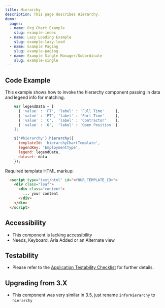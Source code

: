 ```yaml
---
title: Hierarchy
description: This page describes Hierarchy.
demo:
  pages:
  - name: Org Chart Example
    slug: example-index
  - name: Lazy Loading Example
    slug: example-lazy-load
  - name: Example Paging
    slug: example-paging
  - name: Example Single Manager/Subordinate
    slug: example-single
---
```


## Code Example

This example shows how to invoke the hierarchy component passing in data and legend info for matching.

```javascript
    var legendData = [
      { 'value' : 'FT', 'label' : 'Full Time'     },
      { 'value' : 'PT', 'label' : 'Part Time'     },
      { 'value' : 'C',  'label' : 'Contractor'    },
      { 'value' : 'O',  'label' : 'Open Position' }
    ];

    $('#hierarchy').hierarchy({
      templateId: 'hierarchyChartTemplate',
      legendKey: 'EmploymentType',
      legend: legendData,
      dataset: data
    });
```

Required template HTML markup:

```HTML
  <script type="text/html" id="<YOUR_TEMPLATE_ID>">
    <div class="leaf">
      <div class="content">
        ... your content
      </div>
    </div>
  </script>
```

## Accessibility

- This component is lacking accessibility
- Needs, Keyboard, Aria Added or an Alternate view

## Testability

- Please refer to the [Application Testability Checklist](https://design.infor.com/resources/application-testability-checklist) for further details.

## Upgrading from 3.X

- This component was very similar in 3.5, just rename `inforHierarchy` to `hierarchy`
